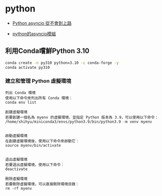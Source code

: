 # python

- [Python asyncio 從不會到上路](https://myapollo.com.tw/zh-tw/begin-to-asyncio/)

- [python的asyncio模組](https://ithelp.ithome.com.tw/users/20107274/articles)

## 利用Conda嚐鮮Python 3.10

```sh
conda create -n py310 python=3.10 -c conda-forge -y
conda activate py310
```

### 建立和管理 Python 虛擬環境

```shell
列出 Conda 環境
使用以下命令來列出所有 Conda 環境：
conda env list

創建虛擬環境
若要創建一個名為 myenv 的虛擬環境，並指定 Python 版本為 3.9，可以使用以下命令：
/home/shihyu/miniconda3/envs/python3.9/bin/python3.9 -m venv myenv


啟動虛擬環境
在創建虛擬環境後，使用以下命令來啟動它：
source myenv/bin/activate


退出虛擬環境
若要退出虛擬環境，使用以下命令：
deactivate

刪除虛擬環境
若要刪除虛擬環境，可以直接刪除環境目錄：
rm -rf myenv
```

